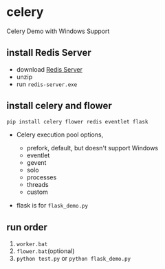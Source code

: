 # celery

Celery Demo  with Windows Support

## install Redis Server

- download [Redis Server](https://github.com/zkteco-home/redis-windows)
- unzip
- run `redis-server.exe`

## install celery and flower

```BASH
pip install celery flower redis eventlet flask
```

- Celery execution pool options,

  - prefork, default, but doesn't support Windows
  - eventlet
  - gevent
  - solo
  - processes
  - threads
  - custom
  
- flask is for `flask_demo.py`

## run order

1. `worker.bat`
2. `flower.bat`(optional)
3. `python test.py` or `python flask_demo.py`
